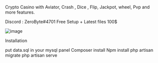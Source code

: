 Crypto Casino with Aviator, Crash , Dice , Flip, Jackpot, wheel, Pvp and more features.

Discord : ZeroByte#4701
Free Setup + Latest files 100$

![image](https://user-images.githubusercontent.com/94198465/208200275-9d6fd2c6-0ffd-4e9d-8856-710d788830d0.png)

Installation 

put data.sql in your mysql panel
Composer install
Npm install
php artisan migrate
php artisan serve

